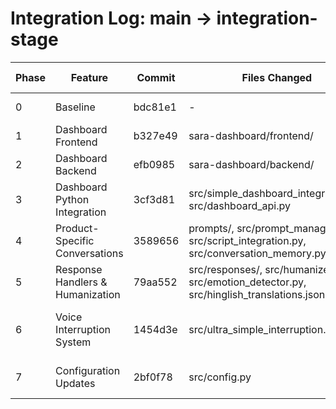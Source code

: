# Integration Log: main → integration-stage

| Phase | Feature | Commit | Files Changed | TTS Status | Manual Test | Notes |
|-------|---------|--------|---------------|------------|-------------|-------|
| 0 | Baseline | bdc81e1 | - | ✅ PASS | ✅ PASS | Master baseline - perfect TTS |
| 1 | Dashboard Frontend | b327e49 | sara-dashboard/frontend/ | ✅ PASS | ✅ PASS | Static files only |
| 2 | Dashboard Backend | efb0985 | sara-dashboard/backend/ | ✅ PASS | ✅ PASS | Node.js backend with MongoDB |
| 3 | Dashboard Python Integration | 3cf3d81 | src/simple_dashboard_integration.py, src/dashboard_api.py | ✅ PASS | ✅ PASS | Python integration with test script |
| 4 | Product-Specific Conversations | 3589656 | prompts/, src/prompt_manager.py, src/script_integration.py, src/conversation_memory.py | ✅ PASS | ✅ PASS | Dynamic prompts and conversation flows |
| 5 | Response Handlers & Humanization | 79aa552 | src/responses/, src/humanizer.py, src/emotion_detector.py, src/hinglish_translations.json | ✅ PASS | ✅ PASS | Humanization and emotion detection |
| 6 | Voice Interruption System | 1454d3e | src/ultra_simple_interruption.py | ✅ PASS | ✅ PASS | Behind ENABLE_INTERRUPTION flag (disabled by default) |
| 7 | Configuration Updates | 2bf0f78 | src/config.py | ✅ PASS | ✅ PASS | Added sales, humanization, TTS settings |